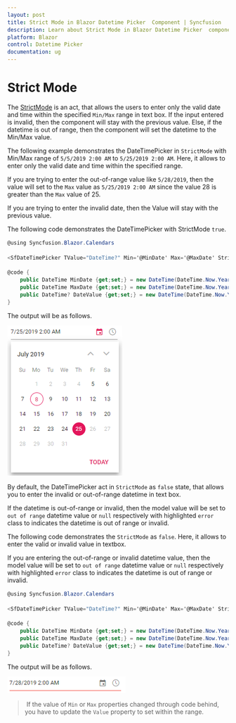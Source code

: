 ```yaml
---
layout: post
title: Strict Mode in Blazor Datetime Picker  Component | Syncfusion 
description: Learn about Strict Mode in Blazor Datetime Picker  component of Syncfusion, and more details.
platform: Blazor
control: Datetime Picker 
documentation: ug
---
```


# Strict Mode

The [StrictMode](https://help.syncfusion.com/cr/blazor/Syncfusion.Blazor.Calendars.SfDateTimePicker-1.html#Syncfusion_Blazor_Calendars_SfDateTimePicker_1_StrictMode) is an act, that allows the users to enter only the valid date and time within the specified `Min/Max` range in text box.
If the input entered is invalid, then the component will stay with the previous value.
Else, if the datetime is
out of range, then the component will set the datetime to the Min/Max value.

The following example demonstrates the DateTimePicker in `StrictMode` with Min/Max range of `5/5/2019 2:00 AM` to
`5/25/2019 2:00 AM`. Here, it allows to enter
only the valid date and time within the specified range.

If you are trying to enter the out-of-range value
like `5/28/2019`,
then the value will set to the `Max` value as `5/25/2019 2:00 AM` since the value 28 is greater than the `Max` value
of 25.

If you are trying
to enter the invalid date, then the Value will stay with the previous value.

The following code demonstrates the DateTimePicker with StrictMode `true`.

```csharp
@using Syncfusion.Blazor.Calendars

<SfDateTimePicker TValue="DateTime?" Min='@MinDate' Max='@MaxDate' StrictMode=true Value='@DateValue'></SfDateTimePicker>

@code {
    public DateTime MinDate {get;set;} = new DateTime(DateTime.Now.Year,DateTime.Now.Month, 05, 02, 00, 00);
    public DateTime MaxDate {get;set;} = new DateTime(DateTime.Now.Year, DateTime.Now.Month, 25, 02, 00, 00);
    public DateTime? DateValue {get;set;} = new DateTime(DateTime.Now.Year, DateTime.Now.Month, 28, 02, 00, 00);
}
```

The output will be as follows.

![DateTimePicker](./images/strictmode.png)

By default, the DateTimePicker act in `StrictMode` as `false` state, that allows you to enter the invalid or out-of-range datetime in text box.

If the datetime is out-of-range or invalid, then the model value will be set to `out of range`
datetime value or `null` respectively with highlighted `error` class to indicates the datetime is out of range or invalid.

The following code demonstrates the `StrictMode` as `false`. Here, it allows to enter the
valid or invalid value in textbox.

If you are entering the out-of-range or invalid datetime value, then the model value will be
set to `out of range` datetime value or `null` respectively with highlighted `error` class to
indicates the datetime is out of range or invalid.

```csharp
@using Syncfusion.Blazor.Calendars

<SfDateTimePicker TValue="DateTime?" Min='@MinDate' Max='@MaxDate' StrictMode=false Value='@DateValue'></SfDateTimePicker>

@code {
    public DateTime MinDate {get;set;} = new DateTime(DateTime.Now.Year,DateTime.Now.Month, 05, 02, 00, 00);
    public DateTime MaxDate {get;set;} = new DateTime(DateTime.Now.Year, DateTime.Now.Month, 25, 02, 00, 00);
    public DateTime? DateValue {get;set;} = new DateTime(DateTime.Now.Year, DateTime.Now.Month, 28, 02, 00, 00);
}
```

The output will be as follows.

![DateTimePicker](./images/strictmode_false.png)

> If the value of `Min` or `Max` properties changed through code behind,
you have to update the `Value` property to set within the range.
